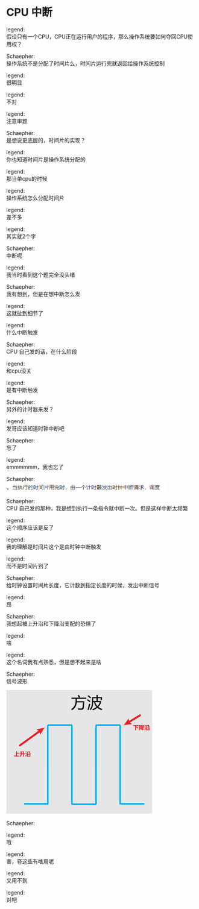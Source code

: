 # CPU 中断


legend:  
假设只有一个CPU，CPU正在运行用户的程序，那么操作系统要如何夺回CPU使用权？

Schaepher:  
操作系统不是分配了时间片么，时间片运行完就返回给操作系统控制

legend:  
很明显

legend:  
不对

legend:  
注意审题

Schaepher:  
是想说更底层的，时间片的实现？

legend:  
你也知道时间片是操作系统分配的

legend:  
那当单cpu的时候

legend:  
操作系统怎么分配时间片

legend:  
差不多

legend:  
其实就2个字

Schaepher:  
中断呢

legend:  
我当时看到这个题完全没头绪

Schaepher:  
我有想到，但是在想中断怎么发

legend:  
这就扯到细节了

legend:  
什么中断触发

Schaepher:  
CPU 自己发的话，在什么阶段

legend:  
和cpu没关

legend:  
是有中断触发

Schaepher:  
另外的计时器来发？

legend:  
发哥应该知道时钟中断吧

Schaepher:  
忘了

legend:  
emmmmmm，我也忘了

Schaepher:  
![](./img/inter.png)

Schaepher:  
CPU 自己发的那种，我是想到执行一条指令就中断一次。但是这样中断太频繁

legend:  
这个顺序应该是反了

legend:  
我的理解是时间片这个是由时钟中断触发

legend:  
而不是时间片到了

Schaepher:  
给时钟设置时间片长度，它计数到指定长度的时候，发出中断信号

legend:  
昂

Schaepher:  
我想起被上升沿和下降沿支配的恐惧了

legend:  
啥

legend:  
这个名词我有点熟悉，但是想不起来是啥

Schaepher:  
信号波形

![](./img/wave.png)

Schaepher:  

legend:  
哦

legend:  
害，卷这些有啥用呢

legend:  
又用不到

legend:  
对吧

